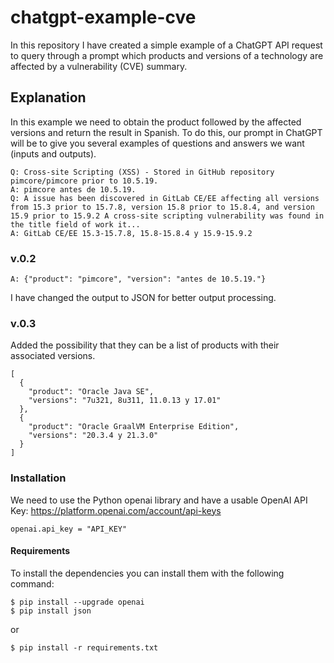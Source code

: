# chatgpt-example-cve
In this repository I have created a simple example of a ChatGPT API request to query through a prompt which products and versions of a technology are affected by a vulnerability (CVE) summary.

## Explanation
In this example we need to obtain the product followed by the affected versions and return the result in Spanish. To do this, our prompt in ChatGPT will be to give you several examples of questions and answers we want (inputs and outputs).

```
Q: Cross-site Scripting (XSS) - Stored in GitHub repository pimcore/pimcore prior to 10.5.19.
A: pimcore antes de 10.5.19.
Q: A issue has been discovered in GitLab CE/EE affecting all versions from 15.3 prior to 15.7.8, version 15.8 prior to 15.8.4, and version 15.9 prior to 15.9.2 A cross-site scripting vulnerability was found in the title field of work it...
A: GitLab CE/EE 15.3-15.7.8, 15.8-15.8.4 y 15.9-15.9.2
```

### v.0.2
```
A: {"product": "pimcore", "version": "antes de 10.5.19."}
```
I have changed the output to JSON for better output processing.

### v.0.3
Added the possibility that they can be a list of products with their associated versions.
```
[
  {
    "product": "Oracle Java SE",
    "versions": "7u321, 8u311, 11.0.13 y 17.01"
  },
  {
    "product": "Oracle GraalVM Enterprise Edition",
    "versions": "20.3.4 y 21.3.0"
  }
]
```

### Installation
We need to use the Python openai library and have a usable OpenAI API Key: https://platform.openai.com/account/api-keys
```
openai.api_key = "API_KEY" 
```
#### Requirements
To install the dependencies you can install them with the following command:
```
$ pip install --upgrade openai
$ pip install json
```
or
```
$ pip install -r requirements.txt
```

